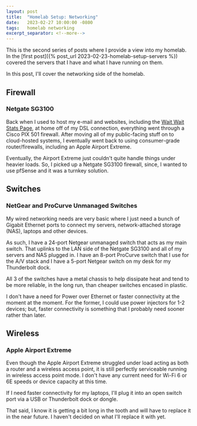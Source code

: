 ```yaml
---
layout: post
title:  "Homelab Setup: Networking"
date:   2023-02-27 10:00:00 -0800
tags:   homelab networking
excerpt_separator: <!--more-->
---
```


This is the second series of posts where I provide a view into my homelab. In the [first post]({% post_url 2023-02-23-homelab-setup-servers %}) covered the servers that I have and what I have running on them.

In this post, I'll cover the networking side of the homelab.

<!--more-->

## Firewall

### Netgate SG3100

Back when I used to host my e-mail and websites, including the [Wait Wait Stats Page](https://stats.wwdt.me/), at home off of my DSL connection, everything went through a Cisco PIX 501 firewall. After moving all of my public-facing stuff on to cloud-hosted systems, I eventually went back to using consumer-grade router/firewalls, including an Apple Airport Extreme.

Eventually, the Airport Extreme just couldn't quite handle things under heavier loads. So, I picked up a Netgate SG3100 firewall, since, I wanted to use pfSense and it was a turnkey solution.

## Switches

### NetGear and ProCurve Unmanaged Switches

My wired networking needs are very basic where I just need a bunch of Gigabit Ethernet ports to connect my servers, network-attached storage (NAS), laptops and other devices.

As such, I have a 24-port Netgear unmanaged switch that acts as my main switch. That uplinks to the LAN side of the Netgate SG3100 and all of my servers and NAS plugged in. I have an 8-port ProCurve switch that I use for the A/V stack and I have a 5-port Netgear switch on my desk for my Thunderbolt dock.

All 3 of the switches have a metal chassis to help dissipate heat and tend to be more reliable, in the long run, than cheaper switches encased in plastic.

I don't have a need for Power over Ethernet or faster connectivity at the moment at the moment. For the former, I could use power injectors for 1-2 devices; but, faster connectivity is something that I probably need sooner rather than later.

## Wireless

### Apple Airport Extreme

Even though the Apple Airport Extreme struggled under load acting as both a router and a wireless access point, it is still perfectly serviceable running in wireless access point mode. I don't have any current need for Wi-Fi 6 or 6E speeds or device capacity at this time.

If I need faster connectivity for my laptops, I'll plug it into an open switch port via a USB or Thunderbolt dock or dongle.

That said, I know it is getting a bit long in the tooth and will have to replace it in the near future. I haven't decided on what I'll replace it with yet.
